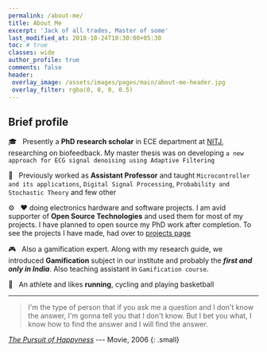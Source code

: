 ```yaml
---
permalink: /about-me/
title: About Me
excerpt: 'Jack of all trades, Master of some'
last_modified_at: 2018-10-24T10:30:00+05:30
toc: # true
classes: wide
author_profile: true
comments: false
header:
 overlay_image: /assets/images/pages/main/about-me-header.jpg
 overlay_filter: rgba(0, 0, 0, 0.5)
---
```


## Brief profile

🎓 &nbsp; Presently a **PhD research scholar** in ECE department at [NITJ](http://www.nitj.ac.in), researching on biofeedback. My master thesis was on developing `a new approach for ECG signal denoising using Adaptive Filtering`    
  
💼 &nbsp; Previously worked as **Assistant Professor** and taught `Microcontroller and its applications`, `Digital Signal Processing`, `Probability and Stochastic Theory` and few other     
  
⚙️ &nbsp; ❤️ doing electronics hardware and software projects. I am avid supporter of **Open Source Technologies** and used them for most of my projects. I have planned to open source my PhD work after completion. To see the projects I have made, had over to [projects page](/projects/)

🎮 &nbsp; Also a gamification expert. Along with my research guide, we introduced **Gamification** subject in our institute and probably the ***first and only in India***. Also teaching assistant in `Gamification course`. 
  
🏃 &nbsp; An athlete and likes **running**, cycling and playing basketball

---

> I'm the type of person that if you ask me a question and I don't know the answer, I'm gonna tell you that I don't know. But I bet you what, I know how to find the answer and I will find the answer.

[*The Pursuit of Happyness*](https://www.imdb.com/title/tt0454921/) --- Movie, 2006
{: .small}











